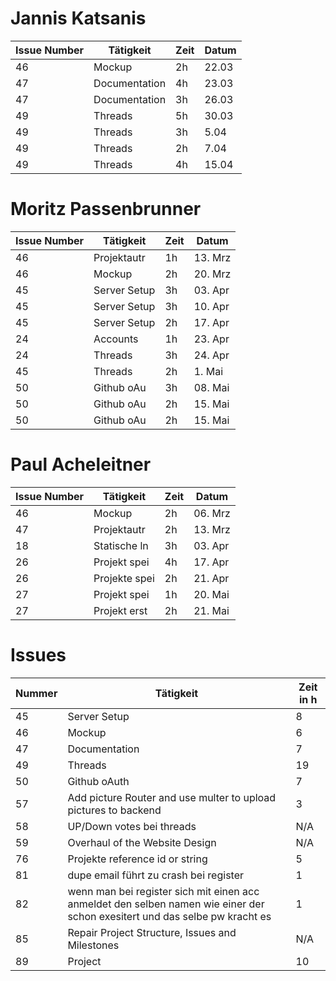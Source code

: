 # Jannis Katsanis

| Issue Number | Tätigkeit     | Zeit | Datum  |
|--------------|---------------|------|--------|
| 46           | Mockup        | 2h   | 22.03  |
| 47           | Documentation | 4h   | 23.03  |
| 47           | Documentation | 3h   | 26.03  |
| 49           | Threads       | 5h   | 30.03  |
| 49           | Threads       | 3h   | 5.04   |
| 49           | Threads       | 2h   | 7.04   |
| 49           | Threads       | 4h   | 15.04  |

# Moritz Passenbrunner

| Issue Number | Tätigkeit     | Zeit | Datum  |
|--------------|---------------|------|--------|
| 46           | Projektautr   | 1h   | 13. Mrz|
| 46           | Mockup        | 2h   | 20. Mrz|
| 45           | Server Setup  | 3h   | 03. Apr|
| 45           | Server Setup  | 3h   | 10. Apr|
| 45           | Server Setup  | 2h   | 17. Apr|
| 24           | Accounts      | 1h   | 23. Apr|
| 24           | Threads       | 3h   | 24. Apr|
| 45           | Threads       | 2h   | 1. Mai |
| 50           | Github oAu    | 3h   | 08. Mai|
| 50           | Github oAu    | 2h   | 15. Mai|
| 50           | Github oAu    | 2h   | 15. Mai|

# Paul Acheleitner

| Issue Number | Tätigkeit     | Zeit | Datum  |
|--------------|---------------|------|--------|
| 46           | Mockup        | 2h   | 06. Mrz|
| 47           | Projektautr   | 2h   | 13. Mrz|
| 18           | Statische ln  | 3h   | 03. Apr|
| 26           | Projekt spei  | 4h   | 17. Apr|
| 26           | Projekte spei | 2h   | 21. Apr|
| 27           | Projekt spei  | 1h   | 20. Mai|
| 27           | Projekt erst  | 2h   | 21. Mai|

# Issues

| Nummer | Tätigkeit                    | Zeit in h |
|--------|------------------------------|-----------|
| 45     | Server Setup                 | 8         |
| 46     | Mockup                       | 6         |
| 47     | Documentation                | 7         |
| 49     | Threads                      | 19        |
| 50     | Github oAuth                 | 7         |
| 57     | Add picture Router and use multer to upload pictures to backend | 3      |
| 58     | UP/Down votes bei threads    | N/A       |
| 59     | Overhaul of the Website Design | N/A     |
| 76     | Projekte reference id or string | 5    |
| 81     | dupe email führt zu crash bei register | 1 |
| 82     | wenn man bei register sich mit einen acc anmeldet den selben namen wie einer der schon exesitert und das selbe pw kracht es | 1 |
| 85     | Repair Project Structure, Issues and Milestones | N/A |
| 89     | Project                      | 10       |


